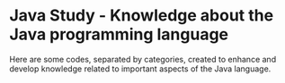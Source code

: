 # Java Study - Knowledge about the Java programming language

Here are some codes, separated by categories, created to enhance and develop knowledge related to important aspects of the Java language.
